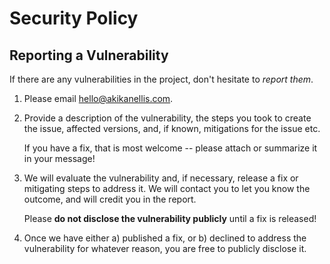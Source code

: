 # Security Policy

## Reporting a Vulnerability

If there are any vulnerabilities in the project, don't hesitate to _report them_.

1. Please email <hello@akikanellis.com>.
2. Provide a description of the vulnerability, the steps you took to create the issue, affected versions, and, if known,
   mitigations for the issue etc.

   If you have a fix, that is most welcome -- please attach or summarize it in your message!

4. We will evaluate the vulnerability and, if necessary, release a fix or mitigating steps to address it. We will
   contact you to let you know the outcome, and will credit you in the report.

   Please **do not disclose the vulnerability publicly** until a fix is released!

5. Once we have either a) published a fix, or b) declined to address the vulnerability for whatever reason, you are free to publicly disclose it.
